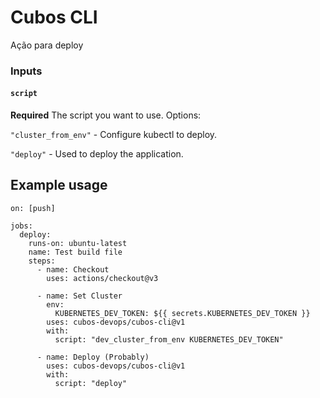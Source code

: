 # Cubos CLI

Ação para deploy

### Inputs

#### `script`

**Required** The script you want to use. Options:

`"cluster_from_env"` - Configure kubectl to deploy.

`"deploy"` - Used to deploy the application.

## Example usage

```
on: [push]

jobs:
  deploy:
    runs-on: ubuntu-latest
    name: Test build file
    steps:
      - name: Checkout
        uses: actions/checkout@v3

      - name: Set Cluster
        env:
          KUBERNETES_DEV_TOKEN: ${{ secrets.KUBERNETES_DEV_TOKEN }}
        uses: cubos-devops/cubos-cli@v1
        with:
          script: "dev_cluster_from_env KUBERNETES_DEV_TOKEN"

      - name: Deploy (Probably)
        uses: cubos-devops/cubos-cli@v1
        with:
          script: "deploy"

```
